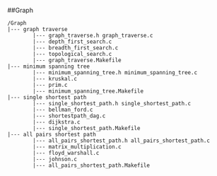 ##Graph



    /Graph
    |--- graph traverse
    		|--- graph_traverse.h graph_traverse.c
    		|--- depth_first_search.c
    		|--- breadth_first_search.c
    		|--- topological_search.c
    		|--- graph_traverse.Makefile
    |--- minimum spanning tree
    		|--- minimum_spanning_tree.h minimum_spanning_tree.c
    		|--- kruskal.c
    		|--- prim.c
    		|--- minimum_spanning_tree.Makefile
    |--- single shortest path
    		|--- single_shortest_path.h single_shortest_path.c
    		|--- bellman_ford.c
    		|--- shortestpath_dag.c
    		|--- dijkstra.c
    		|--- single_shortest_path.Makefile
    |--- all pairs shortest path
			|--- all_pairs_shortest_path.h all_pairs_shortest_path.c
			|--- matrix_multiplication.c
			|--- floyd_warshall.c
			|--- johnson.c
			|--- all_pairs_shortest_path.Makefile
